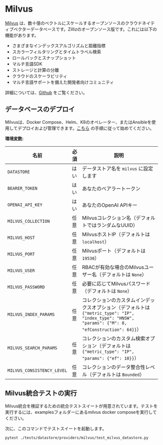 # Milvus

[Milvus](https://milvus.io/) は、数十億のベクトルにスケールするオープンソースのクラウドネイティブベクターデータベースです。Zillizのオープンソース版です。これには以下の機能があります。

- さまざまなインデックスアルゴリズムと距離指標
- スカラーフィルタリングとタイムトラベル検索
- ロールバックとスナップショット
- マルチ言語SDK
- ストレージと計算の分離
- クラウドのスケーラビリティ
- マルチ言語サポートを備えた開発者向けコミュニティ

詳細については、[Github](https://github.com/milvus-io/milvus) をご覧ください。

## データベースのデプロイ

Milvusは、Docker Compose、Helm、K8のオペレーター、またはAnsibleを使用してデプロイおよび管理できます。[こちら](https://milvus.io/docs) の手順に従って始めてください。

**環境変数:**

| 名前                         | 必須 | 説明                                                                                                                     |
|----------------------------|----|------------------------------------------------------------------------------------------------------------------------|
| `DATASTORE`                | はい | データストア名を `milvus` に設定します                                                                                               |
| `BEARER_TOKEN`             | はい | あなたのベアラートークン                                                                                                           |
| `OPENAI_API_KEY`           | はい | あなたのOpenAI APIキー                                                                                                       |
| `MILVUS_COLLECTION`        | 任意 | Milvusコレクション名（デフォルトではランダムなUUID）                                                                                        |
| `MILVUS_HOST`              | 任意 | MilvusホストIP（デフォルトは `localhost`）                                                                                        |
| `MILVUS_PORT`              | 任意 | Milvusポート（デフォルトは `19530`）                                                                                              |
| `MILVUS_USER`              | 任意 | RBACが有効な場合のMilvusユーザー名（デフォルトは `None`）                                                                                  |
| `MILVUS_PASSWORD`          | 任意 | 必要に応じてMilvusパスワード（デフォルトは `None`）                                                                                       |
| `MILVUS_INDEX_PARAMS`      | 任意 | コレクションのカスタムインデックスオプション（デフォルトは `{"metric_type": "IP", "index_type": "HNSW", "params": {"M": 8, "efConstruction": 64}}`） |
| `MILVUS_SEARCH_PARAMS`     | 任意 | コレクションのカスタム検索オプション（デフォルトは `{"metric_type": "IP", "params": {"ef": 10}}`）                                               |
| `MILVUS_CONSISTENCY_LEVEL` | 任意 | コレクションのデータ整合性レベル（デフォルトは `Bounded`）                                                                                     |

## Milvus統合テストの実行

Milvus統合を検証するための統合テストスイートが用意されています。テストを実行するには、examplesフォルダーにあるmilvus docker composeを実行してください。

次に、このコマンドでテストスイートを起動します。

```bash
pytest ./tests/datastore/providers/milvus/test_milvus_datastore.py
```
